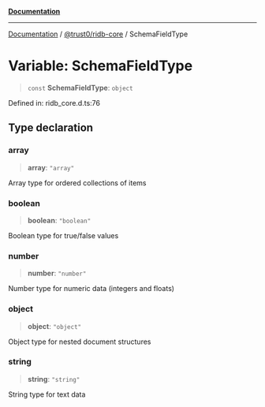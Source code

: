 [**Documentation**](../../../README.md)

***

[Documentation](../../../README.md) / [@trust0/ridb-core](../README.md) / SchemaFieldType

# Variable: SchemaFieldType

> `const` **SchemaFieldType**: `object`

Defined in: ridb\_core.d.ts:76

## Type declaration

### array

> **array**: `"array"`

Array type for ordered collections of items

### boolean

> **boolean**: `"boolean"`

Boolean type for true/false values

### number

> **number**: `"number"`

Number type for numeric data (integers and floats)

### object

> **object**: `"object"`

Object type for nested document structures

### string

> **string**: `"string"`

String type for text data
